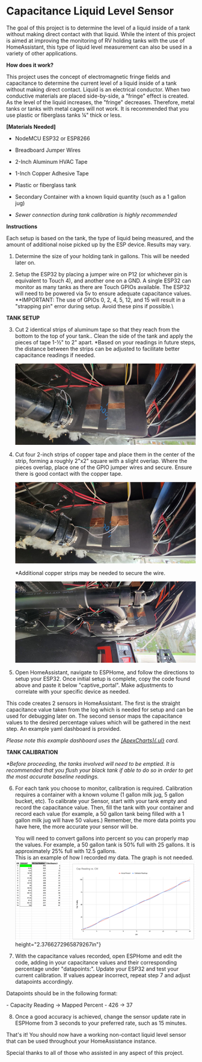 # Capacitance Liquid Level Sensor

The goal of this project is to determine the level of a liquid inside of
a tank without making direct contact with that liquid. While the intent
of this project is aimed at improving the monitoring of RV holding tanks
with the use of HomeAssistant, this type of liquid level measurement can
also be used in a variety of other applications.

**How does it work?**

This project uses the concept of electromagnetic fringe fields and
capacitance to determine the current level of a liquid inside of a tank
without making direct contact. Liquid is an electrical conductor. When
two conductive materials are placed side-by-side, a "fringe" effect is
created. As the level of the liquid increases, the "fringe" decreases.
Therefore, metal tanks or tanks with metal cages will not work. It is
recommended that you use plastic or fiberglass tanks ¼" thick or less.

**[Materials Needed]**

-   NodeMCU ESP32 or ESP8266

-   Breadboard Jumper Wires

-   2-Inch Aluminum HVAC Tape

-   1-Inch Copper Adhesive Tape

-   Plastic or fiberglass tank

-   Secondary Container with a known liquid quantity (such as a 1 gallon jug)

-   *Sewer connection during tank calibration is highly recommended*

**Instructions**

Each setup is based on the tank, the type of liquid being measured, and
the amount of additional noise picked up by the ESP device. Results may
vary.

1.  Determine the size of your holding tank in gallons. This will be needed later on.

2.  Setup the ESP32 by placing a jumper wire on P12 (or whichever pin is
    equivalent to Touch 4), and another one on a GND. A single ESP32
    can monitor as many tanks as there are Touch GPIOs available. The
    ESP32 will need to be powered via 5v to ensure adequate
    capacitance values.\
    \**IMPORTANT: The use of GPIOs 0, 2, 4, 5, 12, and 15 will result
    in a "strapping pin" error during setup. Avoid these pins if
    possible.\

**TANK SETUP**

3.  Cut 2 identical strips of aluminum tape so that they reach from the
    bottom to the top of your tank.. Clean the side of the tank and
    apply the pieces of tape 1-½\" to 2\" apart. *Based on your
    readings in future steps, the distance between the strips can be
    adjusted to facilitate better capacitance readings if
    needed.
    
    ![Adhesive Tape](images/adhesive_tape.jpg)

4.  Cut four 2-inch strips of copper tape and place them in the center
    of the strip, forming a roughly 2"x2" square with a slight
    overlap. Where the pieces overlap, place one of the GPIO jumper
    wires and secure. Ensure there is good contact with the copper
    tape.
    
    ![Adhesive Tape Wired-Up](images/adhesive_tape_wired-up.jpg)
    
    *Additional copper strips may be needed to secure the wire.
    
    ![Both Tanks](images/both_tanks.jpg)

5.  Open HomeAssistant, navigate to ESPHome, and follow the directions
    to setup your ESP32. Once initial setup is complete, copy the code
    found above and paste it below "captive_portal". Make adjustments
    to correlate with your specific device as needed.

This code creates 2 sensors in HomeAssistant. The first is the
straight capacitance value taken from the log which is needed for
setup and can be used for debugging later on. The second sensor maps
the capacitance values to the desired percentage values which will be
gathered in the next step. An example yaml dashboard is provided.

*Please note this example dashboard uses the [[ApexCharts]{.ul}](https://github.com/RomRider/apexcharts-card) card.*

**TANK CALIBRATION**

*\*Before proceeding, the tanks involved will need to be emptied. It is recommended that you flush your black tank if able to do so in order to get the most accurate baseline readings.*

6.  For each tank you choose to monitor, calibration is required.
    Calibration requires a container with a known volume (1 gallon
    milk jug, 5 gallon bucket, etc). To calibrate your Sensor, start
    with your tank empty and record the capacitance value. Then, fill
    the tank with your container and record each value (for example, a
    50 gallon tank being filled with a 1 gallon milk jug will have 50
    values.) Remember, the more data points you have here, the more
    accurate your sensor will be.
    
    You will need to convert gallons into percent so you can properly
    map the values. For example, a 50 gallon tank is 50% full with 25
    gallons. It is approximately 25% full with 12.5 gallons.\
    This is an example of how I recorded my data. The graph is not
    needed.
    ![Adhesive Tape](images/graph.png) height="2.3766272965879267in"}

7.  With the capacitance values recorded, open ESPHome and edit the
    code, adding in your capacitance values and their corresponding
    percentage under "datapoints:\". Update your ESP32 and test your
    current calibration. If values appear incorrect, repeat step 7 and
    adjust datapoints accordingly.

Datapoints should be in the following format:

\- Capacity Reading -\> Mapped Percent
\- 426 -\> 37

8.  Once a good accuracy is achieved, change the sensor update rate in
    ESPHome from 3 seconds to your preferred rate, such as 15 minutes.

That's it! You should now have a working non-contact liquid level
sensor that can be used throughout your HomeAssistance instance.

Special thanks to all of those who assisted in any aspect of this
project.
